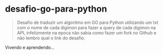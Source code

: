 # desafio-go-para-python

> Desafio de traduzir um algoritmo em GO para Python utilizando um txt com o nome de cada digimon para fazer a query de cada digimon na API, 
> infelizmente na epoca não sabia como fazer um fork no Github e não lembro qual o link do desafio.

Vivendo e aprendendo...
